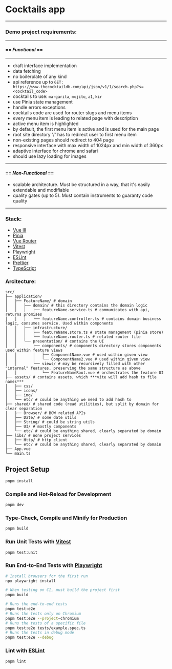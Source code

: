 # Cocktails app

---

### Demo project requirements:

---

#### == _Functional_ == 

---

- draft interface implementation
- data fetching
- no boilerplate of any kind
- api reference up to `GET: https://www.thecocktaildb.com/api/json/v1/1/search.php?s=<cocktail_code>`
- cocktails to use: `margarita`, `mojito`, `a1`, `kir`
- use Pinia state management
- handle errors exceptions
- cocktails code are used for router slugs and menu items
- every menu item is leading to related page with description
- active menu item is highlighted
- by default, the first menu item is active and is used for the main page
- root site directory '/' has to redirect user to first menu item
- non-existing pages should redirect to 404 page
- responsive interface with max width of 1024px and min width of 360px
- adaptive interface for chrome and safari
- should use lazy loading for images
---

#### == _Non-Functional_ ==

- scalable architecture. Must be structured in a way, that it's easily extendable and modifiable
- quality gates (up to 5). Must contain instruments to guaranty code quality

---


### Stack:

- [Vue III](https://vuejs.org/)
- [Pinia](https://pinia.vuejs.org/)
- [Vue Router](https://router.vuejs.org/)
- [Vitest](https://vitest.dev/)
- [Playwright](https://playwright.dev/)
- [ESLint](https://eslint.org/)
- [Prettier](https://prettier.io/)
- [TypeScript](https://www.typescriptlang.org/)

### Arcitecture:

```shell
src/
├── application/
│   ├── FeatureName/ # domain
│   │   ├── domain/ # this directory contains the domain logic
│   │   │   ├── featureName.service.ts # communicates with api, returns promises
│   │   │   └── featureName.controller.ts # contains domain business logic, consumes service. Used within components
│   │   ├── infrastructure/
│   │   │   ├── featureName.store.ts # state management (pinia store)
│   │   │   └── featureName.router.ts # related router file
│   │   └── presentation/ # contains the UI
│   │       ├── components/ # components directory stores components used within feature views
│   │       │   ├── ComponentName.vue # used within given view
│   │       │   └── ComponentName2.vue # used within given view
│   │       └── views/ # may be recursively filled with other "internal" features, preserving the same structure as above
│   │           └── FeatureNameRoot.vue # orchestrates the feature UI
├── assets/ # contains assets, which ***vite will add hash to file names***
│   ├── css/
│   ├── icons/
│   ├── img/
│   └── etc/ # could be anything we need to add hash to
├── shared/ # shared code (read utilities), but split by domain for clear separation
│   ├── Browser/ # BOW related APIs
│   ├── Date/ # some date utils
│   ├── String/ # could be string utils
│   ├── UI/ # mostly components
│   └── etc/ # could be anything shared, clearly separated by domain
├── libs/ # none project services
│   ├── Http/ # http client
│   └── etc/ # could be anything shared, clearly separated by domain
├── App.vue
└── main.ts
```

## Project Setup

```sh
pnpm install
```

### Compile and Hot-Reload for Development

```sh
pnpm dev
```

### Type-Check, Compile and Minify for Production

```sh
pnpm build
```

### Run Unit Tests with [Vitest](https://vitest.dev/)

```sh
pnpm test:unit
```

### Run End-to-End Tests with [Playwright](https://playwright.dev)

```sh
# Install browsers for the first run
npx playwright install

# When testing on CI, must build the project first
pnpm build

# Runs the end-to-end tests
pnpm test:e2e
# Runs the tests only on Chromium
pnpm test:e2e --project=chromium
# Runs the tests of a specific file
pnpm test:e2e tests/example.spec.ts
# Runs the tests in debug mode
pnpm test:e2e --debug
```

### Lint with [ESLint](https://eslint.org/)

```sh
pnpm lint
```
